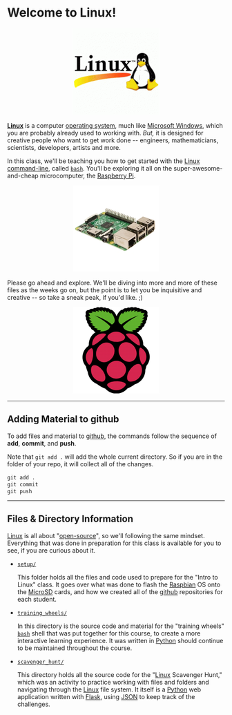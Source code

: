 Welcome to Linux!
========================

<p align="center">
  <img src="https://github.com/macee/linux_16/blob/master/pictures/tux.png?raw=true" alt="Tux, the Linux Mascot"/>
</p>

__[Linux]__ is a computer [operating system], much like [Microsoft Windows], which you are probably already used to working with. _But,_ it is designed for creative people who want to get work done -- engineers, mathematicians, scientists, developers, artists and more.

In this class, we'll be teaching you how to get started with the [Linux][Linux] [command-line], called [`bash`][bash]. You'll be exploring it all on the super-awesome-and-cheap microcomputer, the [Raspberry Pi].


<p align="center">
  <img src="https://github.com/macee/linux_16/blob/master/pictures/pi.jpg?raw=true" alt="The Raspberry Pi"/>
</p>


Please go ahead and explore. We'll be diving into more and more of these files as the weeks go on, but the point is to let you be inquisitive and creative -- so take a sneak peak, if you'd like. ;)

<p align="center">
  <img src="https://github.com/macee/linux_16/blob/master/pictures/raspberry.png?raw=true" alt="The Raspberry Pi Logo"/>
</p>

-----------------

Adding Material to github
------

To add files and material to [github], the commands follow the sequence of __add__, __commit__, and __push__.

Note that `git add .` will add the whole current directory. So if you are in the folder of your repo, it will collect all of the changes.

```
git add .
git commit
git push
```

---------------

Files & Directory Information
--------

[Linux] is all about "[open-source]", so we'll following the same mindset. Everything that was done in preparation for this class is available for you to see, if you are curious about it.

* [`setup/`](setup/)
    
    This folder holds all the files and code used to prepare for the "Intro to Linux" class. It goes over what was done to flash the [Raspbian] OS onto the [MicroSD] cards, and how we created all of the [github] repositories for each student.

* [`training_wheels/`](training_wheels/)
    
    In this directory is the source code and material for the "training wheels" [`bash`][bash] shell that was put together for this course, to create a more interactive learning experience. It was written in [Python] should continue to be maintained throughout the course.  

* [`scavenger_hunt/`](scavenger_hunt/)
    
    This directory holds all the source code for the "[Linux] Scavenger Hunt," which was an activity to practice working with files and folders and navigating through the [Linux] file system. It itself is a [Python] web application written with [Flask], using [JSON] to keep track of the challenges. 


[MicroSD]: https://en.wikipedia.org/wiki/MicroSD
[Raspbian]: https://www.raspberrypi.org/downloads/raspbian/
[operating system]: https://en.wikipedia.org/wiki/Operating_system
[operating systems]: https://en.wikipedia.org/wiki/Operating_system
[github]: https://github.com/
[bash]: https://en.wikipedia.org/wiki/Bash_(Unix_shell)
[IMG]: https://en.wikipedia.org/wiki/IMG_(file_format)
[Linux]: https://en.wikipedia.org/wiki/Linux
[Microsoft Windows]: https://en.wikipedia.org/wiki/Microsoft_Windows
[command-line]: https://en.wikipedia.org/wiki/Command-line_interface
[command line]: https://en.wikipedia.org/wiki/Command-line_interface
[Raspberry Pi]: https://www.raspberrypi.org/
[open-source]: https://en.wikipedia.org/wiki/Open-source_software
[Python]: https://www.python.org/
[github]: https://github.com
[Flask]: http://flask.pocoo.org/
[JSON]: http://www.json.org/